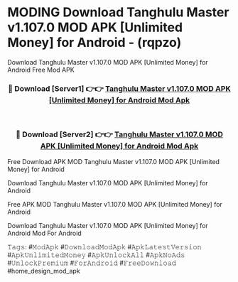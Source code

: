 # MODING Download Tanghulu Master v1.107.0 MOD APK [Unlimited Money] for Android - (rqpzo)
Download Tanghulu Master v1.107.0 MOD APK [Unlimited Money] for Android Free Mod APK

<div align="center">
<h3>🔴 Download [Server1] 👉👉 <a href="https://apk-comot.site?title=Tanghulu_Master_v1.107.0_MOD_APK_[Unlimited_Money]_for_Android">Tanghulu Master v1.107.0 MOD APK [Unlimited Money] for Android Mod Apk</a></h3><br>

<h3>🔴 Download [Server2] 👉👉 <a href="https://apk-comot.site?title=Tanghulu_Master_v1.107.0_MOD_APK_[Unlimited_Money]_for_Android">Tanghulu Master v1.107.0 MOD APK [Unlimited Money] for Android Mod Apk</a></h3>
</div>


Free Download APK MOD Tanghulu Master v1.107.0 MOD APK [Unlimited Money] for Android

Download Tanghulu Master v1.107.0 MOD APK [Unlimited Money] for Android 

Free APK MOD Tanghulu Master v1.107.0 MOD APK [Unlimited Money] for Android 

Download Tanghulu Master v1.107.0 MOD APK [Unlimited Money] for Android Mod For Android

𝚃𝚊𝚐𝚜: #𝙼𝚘𝚍𝙰𝚙𝚔 #𝙳𝚘𝚠𝚗𝚕𝚘𝚊𝚍𝙼𝚘𝚍𝙰𝚙𝚔 #𝙰𝚙𝚔𝙻𝚊𝚝𝚎𝚜𝚝𝚅𝚎𝚛𝚜𝚒𝚘𝚗 #𝙰𝚙𝚔𝚄𝚗𝚕𝚒𝚖𝚒𝚝𝚎𝚍𝙼𝚘𝚗𝚎𝚢 #𝙰𝚙𝚔𝚄𝚗𝚕𝚘𝚌𝚔𝙰𝚕𝚕 #𝙰𝚙𝚔𝙽𝚘𝙰𝚍𝚜 #𝚄𝚗𝚕𝚘𝚌𝚔𝙿𝚛𝚎𝚖𝚒𝚞𝚖 #𝙵𝚘𝚛𝙰𝚗𝚍𝚛𝚘𝚒𝚍 #𝙵𝚛𝚎𝚎𝙳𝚘𝚠𝚗𝚕𝚘𝚊𝚍 #home_design_mod_apk